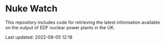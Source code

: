# Nuke Watch

This repository includes code for retrieving the latest information available on the output of EDF nuclear power plants in the UK.

Last updated: 2022-08-05 12:18
